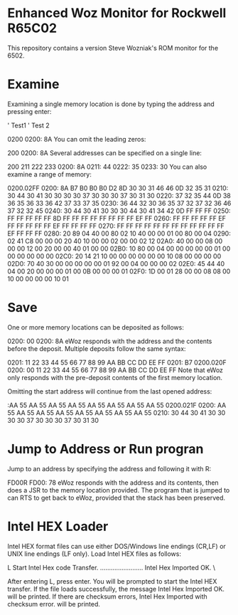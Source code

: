 
# Enhanced Woz Monitor for Rockwell R65C02
This repository contains a version Steve Wozniak's ROM monitor for the 6502.


# Examine
Examining a single memory location is done by typing the address and pressing enter:

' Test1
' Test 2 

0200
0200: 8A
You can omit the leading zeros:

200
0200: 8A
Several addresses can be specified on a single line:

200 211 222 233
0200: 8A
0211: 44
0222: 35
0233: 30
You can also examine a range of memory:

0200.02FF
0200: 8A B7 B0 B0 B0 D2 8D 30 30 31 46 46 0D 32 35 31
0210: 30 44 30 41 30 30 30 30 37 30 30 30 37 30 31 30
0220: 37 32 35 44 0D 38 36 35 36 33 36 42 37 33 37 35
0230: 36 44 32 30 36 35 37 32 37 32 36 46 37 32 32 45
0240: 30 44 30 41 30 30 30 44 30 41 34 42 0D FF FF FF
0250: FF FF FF FF FF 8D FF FF FF FF FF FF FF FF EF FF
0260: FF FF FF FF FF EF FF FF FF FF FF EF FF FF FF FF
0270: FF FF FF FF FF FF FF FF FF FF FF FF EF FF FF FF
0280: 20 89 04 40 00 80 02 10 40 00 00 01 00 80 00 04
0290: 02 41 C8 00 00 00 20 40 10 00 00 02 00 00 02 12
02A0: 40 00 00 08 00 00 00 12 00 20 00 00 40 01 00 00
02B0: 10 80 00 04 00 00 00 00 00 01 00 00 00 00 00 00
02C0: 20 14 21 10 00 00 00 00 00 00 10 08 00 00 00 00
02D0: 70 40 30 00 00 00 00 00 01 92 00 04 00 00 00 02
02E0: 45 44 40 04 00 20 00 00 00 01 00 0B 00 00 00 01
02F0: 1D 00 01 28 00 00 08 08 00 10 00 00 00 00 10 01

# Save
One or more memory locations can be deposited as follows:

0200: 00
0200: 8A
eWoz responds with the address and the contents before the deposit. Multiple deposits follow the same syntax:

0201: 11 22 33 44 55 66 77 88 99 AA BB CC DD EE FF
0201: B7
0200.020F
0200: 00 11 22 33 44 55 66 77 88 99 AA BB CC DD EE FF
Note that eWoz only responds with the pre-deposit contents of the first memory location.

Omitting the start address will continue from the last opened address:

:AA 55 AA 55 AA 55 AA 55 AA 55 AA 55 AA 55 AA 55
0200.021F
0200: AA 55 AA 55 AA 55 AA 55 AA 55 AA 55 AA 55 AA 55
0210: 30 44 30 41 30 30 30 30 37 30 30 30 37 30 31 30

# Jump to Address or Run progran
Jump to an address by specifying the address and following it with R:

FD00R
FD00: 78
eWoz responds with the address and its contents, then does a JSR to the memory location provided. The program that is jumped to can RTS to get back to eWoz, provided that the stack has been preserved.

# Intel HEX Loader
Intel HEX format files can use either DOS/Windows line endings (CR,LF) or UNIX line endings (LF only). Load Intel HEX files as follows:

L
Start Intel Hex code Transfer.
........................
Intel Hex Imported OK.
\

After entering L, press enter. You will be prompted to start the Intel HEX transfer. If the file loads successfully, the message Intel Hex Imported OK. will be printed. If there are checksum errors, Intel Hex Imported with checksum error. will be printed.

